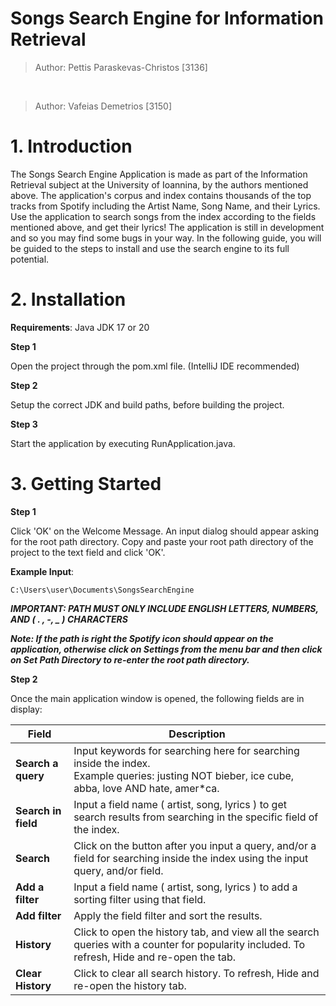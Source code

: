 # Songs Search Engine for Information Retrieval

> Author: Pettis Paraskevas-Christos [3136]
<br>

> Author: Vafeias Demetrios [3150]

# 1. Introduction

The Songs Search Engine Application is made as part of the Information Retrieval subject at the University of Ioannina, by the authors mentioned above. The application's corpus and index contains thousands of the top tracks from Spotify including the Artist Name, Song Name, and their Lyrics. Use the application to search songs from the index according to the fields mentioned above, and get their lyrics! The application is still in development and so you may find some bugs in your way. In the following guide, you will be guided to the steps to install and use the search engine to its full potential.

# 2. Installation

**Requirements**: Java JDK 17 or 20

**Step 1**

Open the project through the pom.xml file. (IntelliJ IDE recommended)

**Step 2**

Setup the correct JDK and build paths, before building the project.

**Step 3**

Start the application by executing RunApplication.java.

# 3. Getting Started

**Step 1**

Click 'OK' on the Welcome Message. An input dialog should appear asking for the root path directory.
Copy and paste your root path directory of the project to the text field and click 'OK'.

**Example Input**:

`C:\Users\user\Documents\SongsSearchEngine`

***IMPORTANT: PATH MUST ONLY INCLUDE ENGLISH LETTERS, NUMBERS, AND ( . , -, _ ) CHARACTERS***

***Note: If the path is right the Spotify icon should appear on the application, otherwise click on Settings from the menu bar and then click on Set Path Directory to re-enter the root path directory.***

**Step 2**

Once the main application window is opened, the following fields are in display:

| **Field**           | **Description**                                                                                                                                   |
| ------------------- | ------------------------------------------------------------------------------------------------------------------------------------------------- |
| **Search a query**  | Input keywords for searching here for searching inside the index.<br>Example queries: justing NOT bieber, ice cube, abba, love AND hate, amer*ca. |
| **Search in field** | Input a field name ( artist, song, lyrics ) to get search results from searching in the specific field of the index.                              |
| **Search**          | Click on the button after you input a query, and/or a field for searching inside the index using the input query, and/or field.                   |
| **Add a filter**    | Input a field name ( artist, song, lyrics ) to add a sorting filter using that field.                                                             |
| **Add filter**      | Apply the field filter and sort the results.                                                                                                      |
| **History**         | Click to open the history tab, and view all the search queries with a counter for popularity included. To refresh, Hide and re-open the tab.      |
| **Clear History**   | Click to clear all search history. To refresh, Hide and re-open the history tab.                                                                  |

